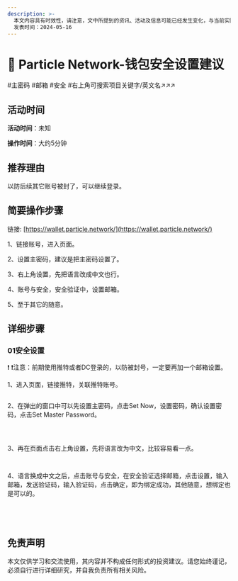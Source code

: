 ```yaml
---
description: >-
  本文内容具有时效性，请注意，文中所提到的资讯、活动及信息可能已经发生变化，与当前实际情况有所不同。我们建议您在做出任何决策之前，始终进行自主研究和验证。
  发表时间：2024-05-16
---
```


# 📲 Particle Network-钱包安全设置建议

\#主密码 #邮箱 #安全 #右上角可搜索项目关键字/英文名↗↗↗

## 活动时间 <a href="#huo-dong-shi-jian" id="huo-dong-shi-jian"></a>

**活动时间**：未知

**操作时间**：大约5分钟

## 推荐理由 <a href="#tui-jian-li-you" id="tui-jian-li-you"></a>

以防后续其它账号被封了，可以继续登录。

## 简要操作步骤 <a href="#jian-yao-cao-zuo-bu-zhou" id="jian-yao-cao-zuo-bu-zhou"></a>

链接: [https://wallet.particle.network/](https://wallet.particle.network/)

1、链接账号，进入页面。

2、设置主密码，建议是把主密码设置了。

3、右上角设置，先把语言改成中文也行。

4、账号与安全，安全验证中，设置邮箱。

5、至于其它的随意。

## 详细步骤 <a href="#xiang-xi-bu-zhou" id="xiang-xi-bu-zhou"></a>

### **01安全设置**

❗ ❗注意：前期使用推特或者DC登录的，以防被封号，一定要再加一个邮箱设置。

1、进入页面，链接推特，关联推特账号。

<figure><img src="../../.gitbook/assets/image (115).png" alt=""><figcaption></figcaption></figure>

2、在弹出的窗口中可以先设置主密码，点击Set Now，设置密码，确认设置密码，点击Set Master Password。

<figure><img src="../../.gitbook/assets/image (1) (1) (1) (1) (1) (1) (1) (1) (1) (1) (1) (1) (1) (1) (1) (1) (1) (1).png" alt=""><figcaption></figcaption></figure>

<figure><img src="../../.gitbook/assets/image (3) (1) (1) (1) (1) (1) (1) (1) (1) (1) (1).png" alt=""><figcaption></figcaption></figure>

<figure><img src="../../.gitbook/assets/image (4) (1) (1) (1) (1) (1) (1) (1) (1).png" alt=""><figcaption></figcaption></figure>

3、再在页面点击右上角设置，先将语言改为中文，比较容易看一点。

<figure><img src="../../.gitbook/assets/image (7) (1) (1) (1) (1) (1) (1).png" alt=""><figcaption></figcaption></figure>

<figure><img src="../../.gitbook/assets/image (8) (1) (1) (1) (1) (1) (1).png" alt=""><figcaption></figcaption></figure>

4、语言换成中文之后，点击账号与安全，在安全验证选择邮箱，点击设置，输入邮箱，发送验证码，输入验证码，点击确定，即为绑定成功，其他随意，想绑定也是可以的。

<figure><img src="../../.gitbook/assets/image (9) (1) (1) (1) (1) (1).png" alt=""><figcaption></figcaption></figure>

<figure><img src="../../.gitbook/assets/image (10) (1) (1) (1) (1).png" alt=""><figcaption></figcaption></figure>

<figure><img src="../../.gitbook/assets/image (11) (1) (1) (1) (1).png" alt=""><figcaption></figcaption></figure>

<figure><img src="../../.gitbook/assets/image (12) (1) (1) (1) (1).png" alt=""><figcaption></figcaption></figure>

## 免责声明 <a href="#mian-ze-sheng-ming" id="mian-ze-sheng-ming"></a>

本文仅供学习和交流使用，其内容并不构成任何形式的投资建议。请您始终谨记，必须自行进行详细研究，并自我负责所有相关风险。
